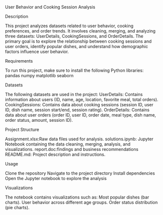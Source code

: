User Behavior and Cooking Session Analysis

Description

This project analyzes datasets related to user behavior, cooking preferences, and order trends. 
It involves cleaning, merging, and analyzing three datasets: UserDetails, CookingSessions, and OrderDetails. 
The primary goal is to explore the relationship between cooking sessions and user orders, identify popular dishes, and understand how demographic factors influence user behavior.

Requirements

To run this project, make sure to install the following Python libraries:
pandas
numpy
matplotlib
seaborn

Datasets

The following datasets are used in the project:
UserDetails: Contains information about users (ID, name, age, location, favorite meal, total orders).
CookingSessions: Contains data about cooking sessions (session ID, user ID, dish name, session start/end, session rating).
OrderDetails: Contains data about user orders (order ID, user ID, order date, meal type, dish name, order status, amount, session ID).

Project Structure

Assignment.xlsx:Raw data files used for analysis.
solutions.ipynb: Jupyter Notebook containing the data cleaning, merging, analysis, and visualizations.
report.doc:findings and business recommendations
README.md: Project description and instructions.

Usage

Clone the repository
Navigate to the project directory
Install dependencies
Open the Jupyter notebook to explore the analysis

Visualizations

The notebook contains visualizations such as:
Most popular dishes (bar charts).
User behavior across different age groups.
Order status distribution (pie charts).


